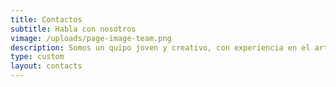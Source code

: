 ```yaml
---
title: Contactos
subtitle: Habla con nosotros
vimage: /uploads/page-image-team.png
description: Somos un quipo joven y creativo, con experiencia en el arte y ejecución de crear y potenciar marcas.
type: custom
layout: contacts
---
```


